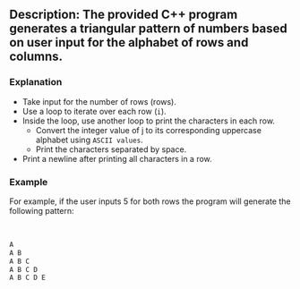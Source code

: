 ## Description: The provided C++ program generates a triangular pattern of numbers based on user input for the alphabet of rows and columns. 

### Explanation

- Take input for the number of rows (rows).
- Use a loop to iterate over each row (`i`).
- Inside the loop, use another loop to print the characters in each row.
    - Convert the integer value of j to its corresponding uppercase alphabet using `ASCII values`.
    - Print the characters separated by space.
- Print a newline after printing all characters in a row.

### Example
For example, if the user inputs 5 for both rows the program will generate the following pattern:
<br/>
<br/>
```cpp

A 
A B 
A B C 
A B C D 
A B C D E 

```
